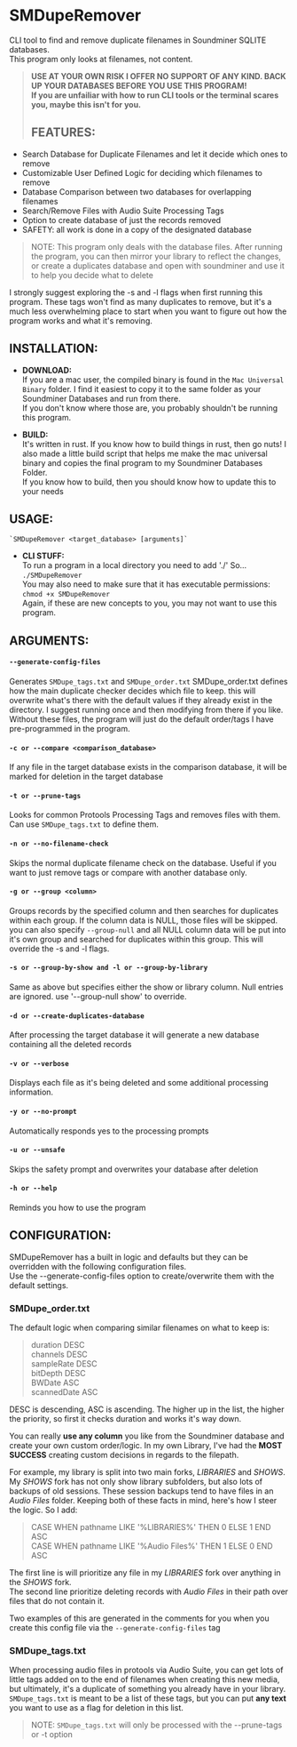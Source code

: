 # SMDupeRemover
 CLI tool to find and remove duplicate filenames in Soundminer SQLITE databases.\
 This program only looks at filenames, not content.

> **USE AT YOUR OWN RISK I OFFER NO SUPPORT OF ANY KIND. BACK UP YOUR DATABASES BEFORE YOU USE THIS PROGRAM!  
If you are unfailiar with how to run CLI tools or the terminal scares you, maybe this isn't for you.**
>
> ## **FEATURES:**
- Search Database for Duplicate Filenames and let it decide which ones to remove
- Customizable User Defined Logic for deciding which filenames to remove
- Database Comparison between two databases for overlapping filenames
- Search/Remove Files with Audio Suite Processing Tags
- Option to create database of just the records removed
- SAFETY: all work is done in a copy of the designated database

> NOTE: This program only deals with the database files.  After running the program, you can then mirror your library to reflect the changes,
> or create a duplicates database and open with soundminer and use it to help you decide what to delete

I strongly suggest exploring the -s and -l flags when first running this program.  These tags won't find as many duplicates to remove, but it's a much less overwhelming place to start when you want to figure out how the program works and what it's removing.

## INSTALLATION:
- **DOWNLOAD:**  
If you are a mac user, the compiled binary is found in the `Mac Universal Binary` folder.
I find it easiest to copy it to the same folder as your Soundminer Databases and run from there.\
If you don't know where those are, you probably shouldn't be running this program.

- **BUILD:**\
It's written in rust.  If you know how to build things in rust, then go nuts!
I also made a little build script that helps me make the mac universal binary and copies the final program to my Soundminer Databases Folder.\
If you know how to build, then you should know how to update this to your needs

## USAGE: 
    `SMDupeRemover <target_database> [arguments]`
    
- **CLI STUFF:**\
To run a program in a local directory you need to add './' So...  `./SMDupeRemover`\
You may also need to make sure that it has executable permissions:  `chmod +x SMDupeRemover`\
Again, if these are new concepts to you, you may not want to use this program.

## ARGUMENTS:

#### `--generate-config-files`
Generates `SMDupe_tags.txt` and `SMDupe_order.txt` SMDupe_order.txt defines how the main duplicate checker decides which file to keep.  this will overwrite what's there with the default values if they already exist in the directory.  I suggest running once and then modifying from there if you like.  Without these files, the program will just do the default order/tags I have pre-programmed in the program.

#### `-c or --compare <comparison_database>`
If any file in the target database exists in the comparison database, it will be marked for deletion in the target database

#### `-t or --prune-tags`
Looks for common Protools Processing Tags and removes files with them.  Can use `SMDupe_tags.txt` to define them.

#### `-n or --no-filename-check`
Skips the normal duplicate filename check on the database.  Useful if you want to just remove tags or compare with another database only.

#### `-g or --group <column>`
Groups records by the specified column and then searches for duplicates within each group.  If the column data is NULL, those files will be skipped.
you can also specify `--group-null` and all NULL column data will be put into it's own group and searched for duplicates within this group.
This will override the -s and -l flags.

#### `-s or --group-by-show and -l or --group-by-library`
Same as above but specifies either the show or library column.  Null entries are ignored.  use '--group-null show' to override. 

#### `-d or --create-duplicates-database`
After processing the target database it will generate a new database containing all the deleted records

#### `-v or --verbose`
Displays each file as it's being deleted and some additional processing information.

#### `-y or --no-prompt`
Automatically responds yes to the processing prompts

#### `-u or --unsafe`
Skips the safety prompt and overwrites your database after deletion 

#### `-h or --help`
Reminds you how to use the program

## CONFIGURATION:
SMDupeRemover has a built in logic and defaults but they can be overridden with the following configuration files.  
Use the --generate-config-files option to create/overwrite them with the default settings.

### SMDupe_order.txt
The default logic when comparing similar filenames on what to keep is: 

> duration DESC  
    channels DESC  
    sampleRate DESC  
    bitDepth DESC  
    BWDate ASC  
    scannedDate ASC

DESC is descending, ASC is ascending. The higher up in the list, the higher the priority, so first it checks duration and works it's way down.

You can really **use any column** you like from the Soundminer database and create your own custom order/logic.  In my own Library, I've had the **MOST SUCCESS**
creating custom decisions in regards to the filepath.  

For example, my library is split into two main forks, *LIBRARIES* and *SHOWS*.  My *SHOWS* fork has not only show library subfolders, but also lots of backups of old sessions. These session backups tend to have files in an *Audio Files* folder.  Keeping both of these facts in mind, here's how I steer the logic.
So I add:  

> CASE WHEN pathname LIKE '%LIBRARIES%' THEN 0 ELSE 1 END ASC  
CASE WHEN pathname LIKE '%Audio Files%' THEN 1 ELSE 0 END ASC

The first line is will prioritize any file in my *LIBRARIES* fork over anything in the *SHOWS* fork.  
The second line prioritize deleting records with *Audio Files* in their path over files that do not contain it.

Two examples of this are generated in the comments for you when you create this config file via the `--generate-config-files` tag

### SMDupe_tags.txt
When processing audio files in protools via Audio Suite, you can get lots of little tags added on to the end of filenames when creating this new media, but ultimately, it's a duplicate of something you already have in your library.  `SMDupe_tags.txt` is meant to be a list of these tags, but you can put **any text** you want to use as a flag for deletion in this list.

> NOTE: `SMDupe_tags.txt` will only be processed with the --prune-tags or -t option



 
    



